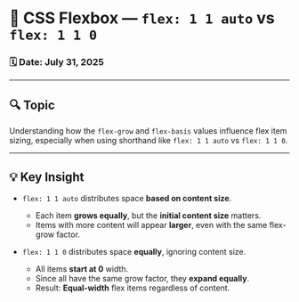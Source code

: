 # 📘 CSS Flexbox — `flex: 1 1 auto` vs `flex: 1 1 0`

### 🗓️ Date: July 31, 2025

---

## 🔍 Topic
Understanding how the `flex-grow` and `flex-basis` values influence flex item sizing, especially when using shorthand like `flex: 1 1 auto` vs `flex: 1 1 0`.

---

## 💡 Key Insight

- `flex: 1 1 auto` distributes space **based on content size**.
  - Each item **grows equally**, but the **initial content size** matters.
  - Items with more content will appear **larger**, even with the same flex-grow factor.

- `flex: 1 1 0` distributes space **equally**, ignoring content size.
  - All items **start at 0** width.
  - Since all have the same grow factor, they **expand equally**.
  - Result: **Equal-width** flex items regardless of content.
